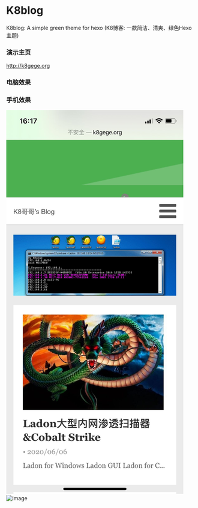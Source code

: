 # K8blog
K8blog: A simple green theme for hexo  (K8博客: 一款简洁、清爽、绿色Hexo主题)

### 演示主页

http://k8gege.org

### 电脑效果


### 手机效果
![image](source/k8blog/k8blog_iphone1.jpg)
![image](source/k8blog/k8blog_iphone3.jpg)